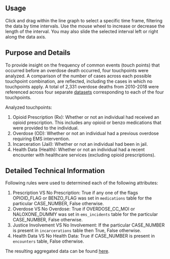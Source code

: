 ## Usage

Click and drag within the line graph to select a specific time frame, filtering the data by time intervals. Use the mouse wheel to increase or decrease the length of the interval. You may also slide the selected interval left or right along the data axis.

## Purpose and Details

To provide insight on the frequency of common events (touch points) that occurred before an overdose death occurred, four touchpoints were analyzed. A comparison of the number of cases across each possible touchpoint combination, are reflected, including the cases in which no touchpoints apply. A total of 2,331 overdose deaths from 2010-2018 were referenced across four separate [datasets](/about) corresponding to each of the four touchpoints.

Analyzed touchpoints:

1. Opioid Prescription (Rx): Whether or not an individual had received an opioid prescription. This includes any opioid or benzo medications that were provided to the individual.
2. Overdose (OD): Whether or not an individual had a previous overdose requiring EMS intervention.
3. Incarceration (Jail): Whether or not an individual had been in jail.
4. Health Data (Health): Whether or not an individual had a recent encounter with healthcare services (excluding opioid prescriptions).

## Detailed Technical Information

Following rules were used to determined each of the following attributes:

1. Prescription VS No Prescription: True if any one of the flags OPIOID_FLAG or BENZO_FLAG was set in `medications` table for the particular CASE_NUMBER, False otherwise.
2. Overdose VS No Overdose: True if OVERDOSE_CC_MOI or NALOXONE_DUMMY was set in `ems_incidents` table for the particular CASE_NUMBER, False otherwise.
3. Justice Involvement VS No Involvement: If the particular CASE_NUMBER is present in `incarcerations` table then True, False otherwise.
4. Health Data VS No Health Data: True if CASE_NUMBER is present in `encounters` table, False otherwise.

The resulting aggregated data can be found [here](assets/generated/visualization5/data.csv).

